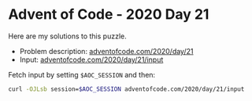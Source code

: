 # Advent of Code - 2020 Day 21
Here are my solutions to this puzzle.

* Problem description: [adventofcode.com/2020/day/21](https://adventofcode.com/2020/day/21)
* Input: [adventofcode.com/2020/day/21/input](https://adventofcode.com/2020/day/21/input)

Fetch input by setting `$AOC_SESSION` and then:
```bash
curl -OJLsb session=$AOC_SESSION adventofcode.com/2020/day/21/input
```
